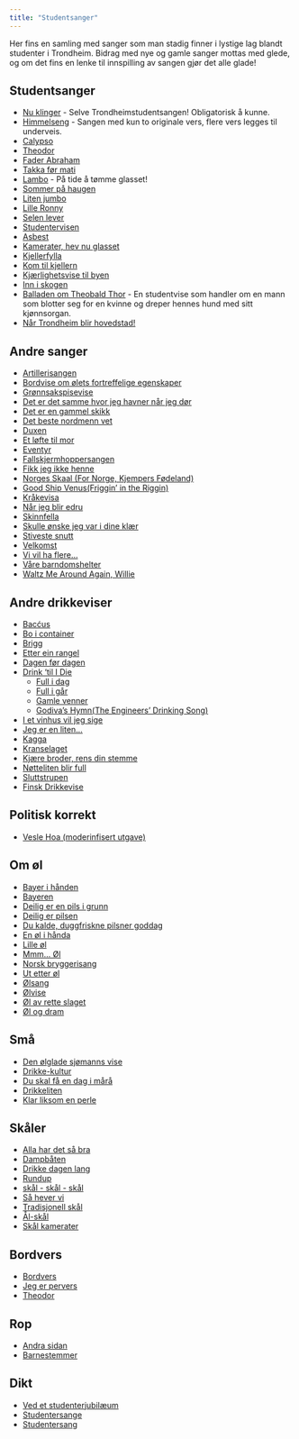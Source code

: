 ```yaml
---
title: "Studentsanger"
---
```


Her fins en samling med sanger som man stadig finner i lystige lag blandt studenter i Trondheim. Bidrag med nye og gamle sanger mottas med glede, og om det fins en lenke til innspilling av sangen gjør det alle glade!

Studentsanger
----------------

-  [Nu klinger](/wiki/online/info/sosialt-og-okonomisk/studentsanger/nu-klinger-igjennom/) - Selve Trondheimstudentsangen! Obligatorisk å kunne.
- [Himmelseng](/wiki/online/info/sosialt-og-okonomisk/studentsanger/himmelseng/) - Sangen med kun to originale vers, flere vers legges til underveis.
-   [Calypso](/wiki/online/info/sosialt-og-okonomisk/studentsanger/calypso)
-   [Theodor](/wiki/online/info/sosialt-og-okonomisk/studentsanger/theodor)
-   [Fader Abraham](/wiki/online/info/sosialt-og-okonomisk/studentsanger/faderabraham)
-   [Takka før mati](/wiki/online/info/sosialt-og-okonomisk/studentsanger/takkaformati)
-   [Lambo](/wiki/online/info/sosialt-og-okonomisk/studentsanger/lambo) - På tide å tømme glasset!
-   [Sommer på haugen](/wiki/online/info/sosialt-og-okonomisk/studentsanger/sommerpahaugen)
-   [Liten jumbo](/wiki/online/info/sosialt-og-okonomisk/studentsanger/litenjumbo)
-   [Lille Ronny](/wiki/online/info/sosialt-og-okonomisk/studentsanger/lilleronny)
-   [Selen lever](/wiki/online/info/sosialt-og-okonomisk/studentsanger/selenlever)
-   [Studentervisen](/wiki/online/info/sosialt-og-okonomisk/studentsanger/studentervisen)
-   [Asbest](/wiki/online/info/sosialt-og-okonomisk/studentsanger/asbest)
-   [Kamerater, hev nu glasset](/wiki/online/info/sosialt-og-okonomisk/studentsanger/kamerater)
-   [Kjellerfylla](/wiki/online/info/sosialt-og-okonomisk/studentsanger/kjellerfylla)
-   [Kom til kjellern](/wiki/online/info/sosialt-og-okonomisk/studentsanger/komtilkjellern)
-   [Kjærlighetsvise til byen](/wiki/online/info/sosialt-og-okonomisk/studentsanger/kjarlighettilbyen)
-   [Inn i skogen](/wiki/online/info/sosialt-og-okonomisk/studentsanger/inniskogen)
-   [Balladen om Theobald Thor](/wiki/online/info/sosialt-og-okonomisk/studentsanger/theobald) - En studentvise som handler om en
    mann som blotter seg for en kvinne og dreper hennes hund med sitt
    kjønnsorgan.
-   [Når Trondheim blir hovedstad!](nar-trondheim-blir-hovedstad)

Andre sanger
------------

-   [Artillerisangen](/wiki/online/info/sosialt-og-okonomisk/studentsanger/artillerisangen)
-   [Bordvise om ølets fortreffelige egenskaper](/wiki/online/info/sosialt-og-okonomisk/studentsanger/bordvise)
-   [Grønnsakspisevise](/wiki/online/info/sosialt-og-okonomisk/studentsanger/gronnsakspisevise)
-   [Det er det samme
    hvor jeg havner når jeg dør](/wiki/online/info/sosialt-og-okonomisk/studentsanger/naarjegdor)
-   [Det er en gammel skikk](/wiki/online/info/sosialt-og-okonomisk/studentsanger/gammelskikk)
-   [Det beste nordmenn vet](/wiki/online/info/sosialt-og-okonomisk/studentsanger/nordmenn)
-   [Duxen](/wiki/online/info/sosialt-og-okonomisk/studentsanger/duxen)
-   [Et løfte til mor](/wiki/online/info/sosialt-og-okonomisk/studentsanger/loftetilmor)
-   [Eventyr](/wiki/online/info/sosialt-og-okonomisk/studentsanger/eventyr)
-   [Fallskjermhoppersangen](/wiki/online/info/sosialt-og-okonomisk/studentsanger/fallskjermhopperen)
-   [Fikk jeg ikke henne](/wiki/online/info/sosialt-og-okonomisk/studentsanger/fikkjegikkehenne)
-   [Norges Skaal (For Norge, Kjempers
    Fødeland)](/wiki/online/info/sosialt-og-okonomisk/studentsanger/fornorge)
-   [Good Ship Venus(Friggin’ in the Riggin)](/wiki/online/info/sosialt-og-okonomisk/studentsanger/shipvenus)
-   [Kråkevisa](/wiki/online/info/sosialt-og-okonomisk/studentsanger/kraka)
-   [Når jeg blir edru](/wiki/online/info/sosialt-og-okonomisk/studentsanger/edru)
-   [Skinnfella](/wiki/online/info/sosialt-og-okonomisk/studentsanger/skinnfella)
-   [Skulle ønske jeg var i dine
    klær](/wiki/online/info/sosialt-og-okonomisk/studentsanger/idineklar)
-   [Stiveste snutt](/wiki/online/info/sosialt-og-okonomisk/studentsanger/stivestesnutt)
-   [Velkomst](/wiki/online/info/sosialt-og-okonomisk/studentsanger/velkomst)
-   [Vi vil ha flere…](/wiki/online/info/sosialt-og-okonomisk/studentsanger/flere)
-   [Våre barndomshelter](/wiki/online/info/sosialt-og-okonomisk/studentsanger/barndomshelter)
-   [Waltz Me Around Again, Willie](/wiki/online/info/sosialt-og-okonomisk/studentsanger/willie)

Andre drikkeviser
-----------------

-   [Bacćus](/wiki/online/info/sosialt-og-okonomisk/studentsanger/baccus)
-   [Bo i container](/wiki/online/info/sosialt-og-okonomisk/studentsanger/container)
-   [Brigg](/wiki/online/info/sosialt-og-okonomisk/studentsanger/brigg)
-   [Etter ein rangel](/wiki/online/info/sosialt-og-okonomisk/studentsanger/rangel)
-   [Dagen før dagen](/wiki/online/info/sosialt-og-okonomisk/studentsanger/dagenfordagen)
-   [Drink ‘til I Die](/wiki/online/info/sosialt-og-okonomisk/studentsanger/drinktilidie) 
    * [Full i dag](/wiki/online/info/sosialt-og-okonomisk/studentsanger/fullidag)
    * [Full i går](/wiki/online/info/sosialt-og-okonomisk/studentsanger/fulligar)  
    * [Gamle venner](/wiki/online/info/sosialt-og-okonomisk/studentsanger/gamlevenner)  
    * [Godiva’s Hymn(The Engineers’ Drinking Song)](/wiki/online/info/sosialt-og-okonomisk/studentsanger/godivashymn)
-   [I et vinhus vil jeg sige](/wiki/online/info/sosialt-og-okonomisk/studentsanger/vinhus)
-   [Jeg er en liten…](/wiki/online/info/sosialt-og-okonomisk/studentsanger/jegerliten)
-   [Kagga](/wiki/online/info/sosialt-og-okonomisk/studentsanger/kagga)
-   [Kranselaget](/wiki/online/info/sosialt-og-okonomisk/studentsanger/kranselaget)
-   [Kjære broder, rens din stemme](/wiki/online/info/sosialt-og-okonomisk/studentsanger/rensdinstemme)
-   [Nøtteliten blir full](/wiki/online/info/sosialt-og-okonomisk/studentsanger/notteliten)
-   [Sluttstrupen](/wiki/online/info/sosialt-og-okonomisk/studentsanger/sluttstrupen)
-   [Finsk Drikkevise](/wiki/online/info/sosialt-og-okonomisk/studentsanger/finskdrikkevise)

Politisk korrekt
----------------

-   [Vesle Hoa (moderinfisert utgave)](/wiki/online/info/sosialt-og-okonomisk/studentsanger/veslehoa)

Om øl
-----

-   [Bayer i hånden](/wiki/online/info/sosialt-og-okonomisk/studentsanger/bayer)
-   [Bayeren](/wiki/online/info/sosialt-og-okonomisk/studentsanger/bayeren)
-   [Deilig er en pils i grunn](/wiki/online/info/sosialt-og-okonomisk/studentsanger/deiligpils)
-   [Deilig er pilsen](/wiki/online/info/sosialt-og-okonomisk/studentsanger/deiligerpilsen)
-   [Du kalde, duggfriskne pilsner goddag](/wiki/online/info/sosialt-og-okonomisk/studentsanger/pilsner)
-   [En øl i hånda](/wiki/online/info/sosialt-og-okonomisk/studentsanger/en-ol-i-handa)  
-   [Lille øl](/wiki/online/info/sosialt-og-okonomisk/studentsanger/lilleol)
-   [Mmm… Øl](/wiki/online/info/sosialt-og-okonomisk/studentsanger/mmol)
-   [Norsk bryggerisang](/wiki/online/info/sosialt-og-okonomisk/studentsanger/bryggerisang)
-   [Ut etter øl](/wiki/online/info/sosialt-og-okonomisk/studentsanger/uteetterol)
-   [Ølsang](/wiki/online/info/sosialt-og-okonomisk/studentsanger/olsangen)
-   [Ølvise](/wiki/online/info/sosialt-og-okonomisk/studentsanger/olvise)
-   [Øl av rette slaget](/wiki/online/info/sosialt-og-okonomisk/studentsanger/olavretteslag)
-   [Øl og dram](/wiki/online/info/sosialt-og-okonomisk/studentsanger/ologdram)

Små
---

-   [Den ølglade sjømanns vise](/wiki/online/info/sosialt-og-okonomisk/studentsanger/olgladesjomann)
-   [Drikke-kultur](/wiki/online/info/sosialt-og-okonomisk/studentsanger/drikkekultur)
-   [Du skal få en dag i mårå](/wiki/online/info/sosialt-og-okonomisk/studentsanger/endag)
-   [Drikkeliten](/wiki/online/info/sosialt-og-okonomisk/studentsanger/drikkeliten)
-   [Klar liksom en perle](/wiki/online/info/sosialt-og-okonomisk/studentsanger/perle)

Skåler
------

-   [Alla har det så bra](/wiki/online/info/sosialt-og-okonomisk/studentsanger/sabra)
-   [Dampbåten](/wiki/online/info/sosialt-og-okonomisk/studentsanger/dampbåten)
-   [Drikke dagen lang](/wiki/online/info/sosialt-og-okonomisk/studentsanger/drikkedagenlang)
-   [Rundup](/wiki/online/info/sosialt-og-okonomisk/studentsanger/rundup)
-   [skål - skål - skål](/wiki/online/info/sosialt-og-okonomisk/studentsanger/skaal)
-   [Så hever vi](/wiki/online/info/sosialt-og-okonomisk/studentsanger/hevervi)
-   [Tradisjonell skål](/wiki/online/info/sosialt-og-okonomisk/studentsanger/tradisjonellskaal)
-   [Ål-skål](/wiki/online/info/sosialt-og-okonomisk/studentsanger/aalskaal)
-   [Skål kamerater](/wiki/online/info/sosialt-og-okonomisk/studentsanger/skaalkamerater)

Bordvers
--------

-   [Bordvers](/wiki/online/info/sosialt-og-okonomisk/studentsanger/bordvers)
-   [Jeg er pervers](/wiki/online/info/sosialt-og-okonomisk/studentsanger/pervers)
-   [Theodor](/wiki/online/info/sosialt-og-okonomisk/studentsanger/theodor)

Rop
---

-   [Andra sidan](/wiki/online/info/sosialt-og-okonomisk/studentsanger/andrasidan)
-   [Barnestemmer](/wiki/online/info/sosialt-og-okonomisk/studentsanger/barnestemmer)

Dikt
----

-   [Ved et studenterjubilæum](/wiki/online/info/sosialt-og-okonomisk/studentsanger/studenterjubileum)
-   [Studentersange](/wiki/online/info/sosialt-og-okonomisk/studentsanger/studentersange)
-   [Studentersang](/wiki/online/info/sosialt-og-okonomisk/studentsanger/studentersang)